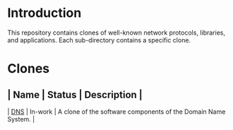 # Introduction

This repository contains clones of well-known network protocols, libraries, and applications. Each sub-directory contains a specific clone.

# Clones

| Name                                | Status      | Description                                                                         |
-------------------------------------------------------------------------------------------------------------------------------------------
| [DNS](dns/README.md)                | In-work     | A clone of the software components of the Domain Name System.                       |
